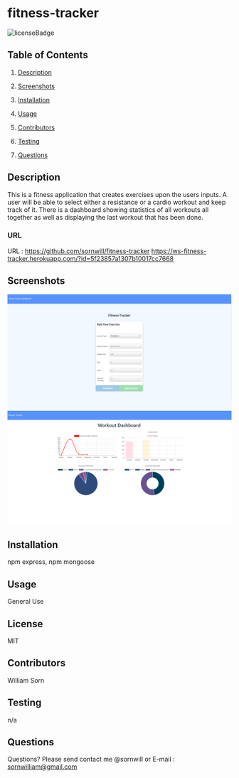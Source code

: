   
# fitness-tracker
![licenseBadge](https://img.shields.io/badge/license-MIT-brightgreen)
## Table of Contents 
1. [Description](#description)

2. [Screenshots](#screenshots)

3. [Installation](#installation)

4. [Usage](#usage)

5. [Contributors](#contributors)

6. [Testing](#testing)

7. [Questions](#questions)

    
## Description 
This is a fitness application that creates exercises upon the users inputs. 
A user will be able to select either a resistance or a cardio workout and keep track of it.
There is a dashboard showing statistics of all workouts all together as well as displaying the last workout that has been done.

### URL
URL : https://github.com/sornwill/fitness-tracker
      https://ws-fitness-tracker.herokuapp.com/?id=5f23857a1307b10017cc7668
      
## Screenshots
![screenshots](./public/screenshots/add.png)
![screenshots](./public/screenshots/dashboard.png)
    
## Installation
npm express, npm mongoose 
    
## Usage
General Use 
    
## License
MIT 
    
## Contributors
William Sorn 
    
## Testing
n/a 
      
## Questions
Questions? Please send contact me @sornwill or E-mail : sornwilliam@gmail.com
      
